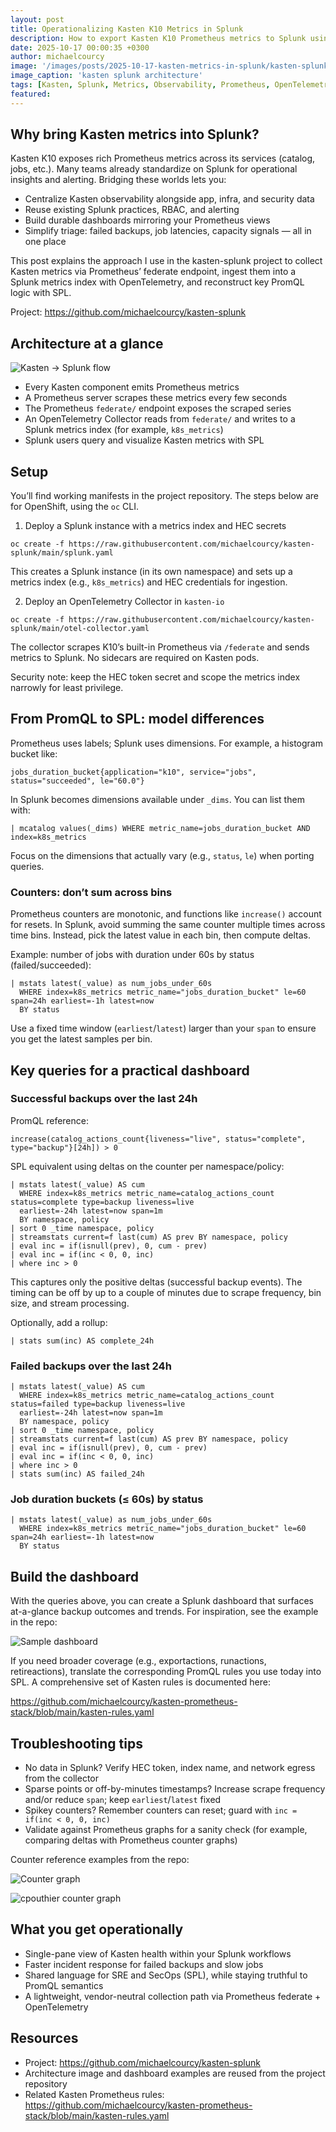 ```yaml
---
layout: post
title: Operationalizing Kasten K10 Metrics in Splunk
description: How to export Kasten K10 Prometheus metrics to Splunk using the federate endpoint and OpenTelemetry, then build useful SPL queries and dashboards that mirror PromQL.
date: 2025-10-17 00:00:35 +0300
author: michaelcourcy
image: '/images/posts/2025-10-17-kasten-metrics-in-splunk/kasten-splunk.png'
image_caption: 'kasten splunk architecture'
tags: [Kasten, Splunk, Metrics, Observability, Prometheus, OpenTelemetry]
featured:
---
```


## Why bring Kasten metrics into Splunk?

Kasten K10 exposes rich Prometheus metrics across its services (catalog, jobs, etc.). Many teams already standardize on Splunk for operational insights and alerting. Bridging these worlds lets you:

- Centralize Kasten observability alongside app, infra, and security data
- Reuse existing Splunk practices, RBAC, and alerting
- Build durable dashboards mirroring your Prometheus views
- Simplify triage: failed backups, job latencies, capacity signals — all in one place

This post explains the approach I use in the kasten-splunk project to collect Kasten metrics via Prometheus’ federate endpoint, ingest them into a Splunk metrics index with OpenTelemetry, and reconstruct key PromQL logic with SPL.

Project: https://github.com/michaelcourcy/kasten-splunk


## Architecture at a glance

![Kasten → Splunk flow](/images/posts/2025-10-17-kasten-metrics-in-splunk/kasten-splunk.png)

- Every Kasten component emits Prometheus metrics
- A Prometheus server scrapes these metrics every few seconds
- The Prometheus `federate/` endpoint exposes the scraped series
- An OpenTelemetry Collector reads from `federate/` and writes to a Splunk metrics index (for example, `k8s_metrics`)
- Splunk users query and visualize Kasten metrics with SPL


## Setup

You’ll find working manifests in the project repository. The steps below are for OpenShift, using the `oc` CLI.

1) Deploy a Splunk instance with a metrics index and HEC secrets

```
oc create -f https://raw.githubusercontent.com/michaelcourcy/kasten-splunk/main/splunk.yaml
```

This creates a Splunk instance (in its own namespace) and sets up a metrics index (e.g., `k8s_metrics`) and HEC credentials for ingestion.

2) Deploy an OpenTelemetry Collector in `kasten-io`

```
oc create -f https://raw.githubusercontent.com/michaelcourcy/kasten-splunk/main/otel-collector.yaml
```

The collector scrapes K10’s built-in Prometheus via `/federate` and sends metrics to Splunk. No sidecars are required on Kasten pods.

Security note: keep the HEC token secret and scope the metrics index narrowly for least privilege.


## From PromQL to SPL: model differences

Prometheus uses labels; Splunk uses dimensions. For example, a histogram bucket like:

```
jobs_duration_bucket{application="k10", service="jobs", status="succeeded", le="60.0"}
```

In Splunk becomes dimensions available under `_dims`. You can list them with:

```
| mcatalog values(_dims) WHERE metric_name=jobs_duration_bucket AND index=k8s_metrics
```

Focus on the dimensions that actually vary (e.g., `status`, `le`) when porting queries.


### Counters: don’t sum across bins

Prometheus counters are monotonic, and functions like `increase()` account for resets. In Splunk, avoid summing the same counter multiple times across time bins. Instead, pick the latest value in each bin, then compute deltas.

Example: number of jobs with duration under 60s by status (failed/succeeded):

```
| mstats latest(_value) as num_jobs_under_60s 
  WHERE index=k8s_metrics metric_name="jobs_duration_bucket" le=60 span=24h earliest=-1h latest=now 
  BY status
```

Use a fixed time window (`earliest`/`latest`) larger than your `span` to ensure you get the latest samples per bin.


## Key queries for a practical dashboard

### Successful backups over the last 24h

PromQL reference:

```
increase(catalog_actions_count{liveness="live", status="complete", type="backup"}[24h]) > 0
```

SPL equivalent using deltas on the counter per namespace/policy:

```
| mstats latest(_value) AS cum
  WHERE index=k8s_metrics metric_name=catalog_actions_count status=complete type=backup liveness=live
  earliest=-24h latest=now span=1m
  BY namespace, policy
| sort 0 _time namespace, policy
| streamstats current=f last(cum) AS prev BY namespace, policy
| eval inc = if(isnull(prev), 0, cum - prev)
| eval inc = if(inc < 0, 0, inc)
| where inc > 0
```

This captures only the positive deltas (successful backup events). The timing can be off by up to a couple of minutes due to scrape frequency, bin size, and stream processing.

Optionally, add a rollup:

```
| stats sum(inc) AS complete_24h
```

### Failed backups over the last 24h

```
| mstats latest(_value) AS cum
  WHERE index=k8s_metrics metric_name=catalog_actions_count status=failed type=backup liveness=live
  earliest=-24h latest=now span=1m
  BY namespace, policy
| sort 0 _time namespace, policy
| streamstats current=f last(cum) AS prev BY namespace, policy
| eval inc = if(isnull(prev), 0, cum - prev)
| eval inc = if(inc < 0, 0, inc)
| where inc > 0
| stats sum(inc) AS failed_24h
```

### Job duration buckets (≤ 60s) by status

```
| mstats latest(_value) as num_jobs_under_60s 
  WHERE index=k8s_metrics metric_name="jobs_duration_bucket" le=60 span=24h earliest=-1h latest=now 
  BY status
```


## Build the dashboard

With the queries above, you can create a Splunk dashboard that surfaces at-a-glance backup outcomes and trends. For inspiration, see the example in the repo:

![Sample dashboard](/images/posts/2025-10-17-kasten-metrics-in-splunk/dahboard.png)

If you need broader coverage (e.g., exportactions, runactions, retireactions), translate the corresponding PromQL rules you use today into SPL. A comprehensive set of Kasten rules is documented here:

https://github.com/michaelcourcy/kasten-prometheus-stack/blob/main/kasten-rules.yaml


## Troubleshooting tips

- No data in Splunk? Verify HEC token, index name, and network egress from the collector
- Sparse points or off-by-minutes timestamps? Increase scrape frequency and/or reduce `span`; keep `earliest`/`latest` fixed
- Spikey counters? Remember counters can reset; guard with `inc = if(inc < 0, 0, inc)`
- Validate against Prometheus graphs for a sanity check (for example, comparing deltas with Prometheus counter graphs)

Counter reference examples from the repo:

![Counter graph](/images/posts/2025-10-17-kasten-metrics-in-splunk/counter-graph.png)

![cpouthier counter graph](/images/posts/2025-10-17-kasten-metrics-in-splunk/cpouthier-counter-graph.png)


## What you get operationally

- Single-pane view of Kasten health within your Splunk workflows
- Faster incident response for failed backups and slow jobs
- Shared language for SRE and SecOps (SPL), while staying truthful to PromQL semantics
- A lightweight, vendor-neutral collection path via Prometheus federate + OpenTelemetry


## Resources

- Project: https://github.com/michaelcourcy/kasten-splunk
- Architecture image and dashboard examples are reused from the project repository
- Related Kasten Prometheus rules: https://github.com/michaelcourcy/kasten-prometheus-stack/blob/main/kasten-rules.yaml